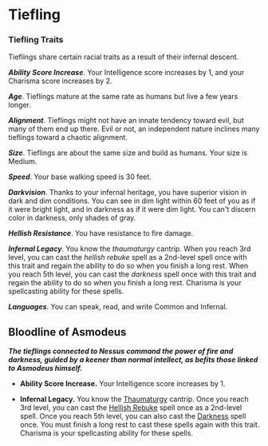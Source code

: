 # Tiefling

### Tiefling Traits

Tieflings share certain racial traits as a result of their infernal descent.

***Ability Score Increase***. Your Intelligence score increases by 1, and your Charisma score increases by 2.

***Age***. Tieflings mature at the same rate as humans but live a few years longer.

***Alignment***. Tieflings might not have an innate tendency toward evil, but many of them end up there. Evil or not, an independent nature inclines many tieflings toward a chaotic alignment.

***Size***. Tieflings are about the same size and build as humans. Your size is Medium.

***Speed***. Your base walking speed is 30 feet.

***Darkvision***. Thanks to your infernal heritage, you have superior vision in dark and dim conditions. You can see in dim light within 60 feet of you as if it were bright light, and in darkness as if it were dim light. You can't discern color in darkness, only shades of gray.

***Hellish Resistance***. You have resistance to fire damage.

***Infernal Legacy***. You know the *thaumaturgy* cantrip. When you reach 3rd level, you can cast the *hellish rebuke* spell as a 2nd-level spell once with this trait and regain the ability to do so when you finish a long rest. When you reach 5th level, you can cast the *darkness* spell once with this trait and regain the ability to do so when you finish a long rest. Charisma is your spellcasting ability for these spells.

***Languages***. You can speak, read, and write Common and Infernal.

## Bloodline of Asmodeus

**_The tieflings connected to Nessus command the power of fire and darkness, guided by a keener than normal intellect, as befits those linked to Asmodeus himself._**

- **Ability Score Increase.** Your Intelligence score increases by 1.

- **Infernal Legacy.** You know the [Thaumaturgy](http://dnd5e.wikidot.com/spell:thaumaturgy) cantrip. Once you reach 3rd level, you can cast the [Hellish Rebuke](http://dnd5e.wikidot.com/spell:hellish-rebuke) spell once as a 2nd-level spell. Once you reach 5th level, you can also cast the [Darkness](http://dnd5e.wikidot.com/spell:darkness) spell once. You must finish a long rest to cast these spells again with this trait. Charisma is your spellcasting ability for these spells.